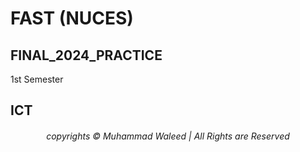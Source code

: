 # <h1>FAST (NUCES)</h1> 
<h2>FINAL_2024_PRACTICE</h2> 
1st Semester
<h2>ICT</h2>

<div align="center">
<h6> copyrights © Muhammad Waleed | All Rights are Reserved </h6>

</div>

 
